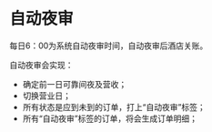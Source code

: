 # 自动夜审

每日6：00为系统自动夜审时间，自动夜审后酒店关账。

自动夜审会实现：

* 确定前一日可靠间夜及营收；
* 切换营业日；
* 所有状态是应到未到的订单，打上“自动夜审”标签；
* 所有“自动夜审”标签的订单，将会生成订单明细；



